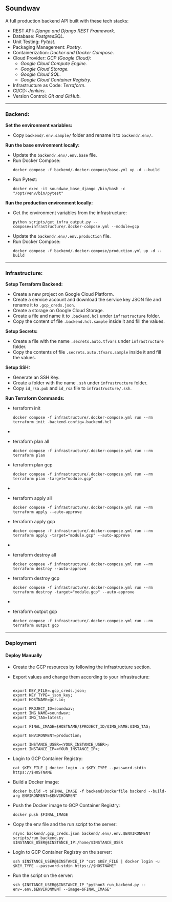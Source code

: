 ## Soundwav
A full production backend API built with these tech stacks:

- REST API: _Django and Django REST Framework_.
- Database: _PostgresSQL_.
- Unit Testing: _Pytest_.
- Packaging Management: _Poetry_.
- Containerization: _Docker and Docker Compose_.
- Cloud Provider: _GCP (Google Cloud):_
  - _Google Cloud Compute Engine._
  - _Google Cloud Storage._
  - _Google Cloud SQL._
  - _Google Cloud Container Registry._
- Infrastructure as Code: _Terraform_.
- CI/CD: _Jenkins_.
- Version Control: _Git and GitHub_.

---

### Backend:

**Set the environment variables:**
- Copy `backend/.env.sample/` folder and rename it to `backend/.env/`.

**Run the base environment locally:**
- Update the `backend/.env/.env.base` file.
- Run Docker Compose:
  ```shell
  docker compose -f backend/.docker-compose/base.yml up -d --build
  ```
- Run Pytest:
  ```shell
  docker exec -it soundwav_base_django /bin/bash -c "/opt/venv/bin/pytest"
  ```

**Run the production environment locally:**
- Get the environment variables from the infrastructure:
  ```shell
  python scripts/get_infra_output.py --compose=infrastructure/.docker-compose.yml --module=gcp
  ```
- Update the `backend/.env/.env.production` file.
- Run Docker Compose:
  ```shell
  docker compose -f backend/.docker-compose/production.yml up -d --build
  ```

---

### Infrastructure:

**Setup Terraform Backend:**
- Create a new project on Google Cloud Platform.
- Create a service account and download the service key JSON file and rename it to `.gcp_creds.json`.
- Create a storage on Google Cloud Storage.
- Create a file and name it to `.backend.hcl` under `infrastructure` folder.
- Copy the content of file `.backend.hcl.sample` inside it and fill the values.

**Setup Secrets:**
- Create a file with the name `.secrets.auto.tfvars` under `infrastructure` folder.
- Copy the contents of file `.secrets.auto.tfvars.sample` inside it and fill the values.

**Setup SSH:**
- Generate an SSH Key.
- Create a folder with the name `.ssh` under `infrastructure` folder.
- Copy `id_rsa.pub` and `id_rsa` file to `infrastructure/.ssh`.

**Run Terraform Commands:**

- terraform init
  ```shell
  docker compose -f infrastructure/.docker-compose.yml run --rm terraform init -backend-config=.backend.hcl
  ```

- 
- terraform plan all
  ```shell
  docker compose -f infrastructure/.docker-compose.yml run --rm terraform plan
  ```
- terraform plan gcp
  ```shell
  docker compose -f infrastructure/.docker-compose.yml run --rm terraform plan -target="module.gcp"
  ```

- 
- terraform apply all
  ```shell
  docker compose -f infrastructure/.docker-compose.yml run --rm terraform apply --auto-approve
  ```
- terraform apply gcp
  ```shell
  docker compose -f infrastructure/.docker-compose.yml run --rm terraform apply -target="module.gcp" --auto-approve
  ```

- 
- terraform destroy all
  ```shell
  docker compose -f infrastructure/.docker-compose.yml run --rm terraform destroy --auto-approve
  ```
- terraform destroy gcp
  ```shell
  docker compose -f infrastructure/.docker-compose.yml run --rm terraform destroy -target="module.gcp" --auto-approve
  ```

-
- terraform output gcp
  ```shell
  docker compose -f infrastructure/.docker-compose.yml run --rm terraform output gcp
  ```
---

### Deployment

#### Deploy Manually
- Create the GCP resources by following the infrastructure section.
- Export values and change them according to your infrastructure:
  ```shell
  
  export KEY_FILE=.gcp_creds.json;
  export KEY_TYPE=_json_key;
  export HOSTNAME=gcr.io;
  
  export PROJECT_ID=soundwav;
  export IMG_NAME=soundwav;
  export IMG_TAG=latest;
  
  export FINAL_IMAGE=$HOSTNAME/$PROJECT_ID/$IMG_NAME:$IMG_TAG;
  
  export ENVIRONMENT=production;
    
  export INSTANCE_USER=<YOUR_INSTANCE_USER>;
  export INSTANCE_IP=<YOUR_INSTANCE_IP>;
  ```


- Login to GCP Container Registry:
  ```shell
  cat $KEY_FILE | docker login -u $KEY_TYPE --password-stdin https://$HOSTNAME
  ```
- Build a Docker image:
  ```shell
  docker build -t $FINAL_IMAGE -f backend/Dockerfile backend --build-arg ENVIRONMENT=$ENVIRONMENT
  ```
- Push the Docker image to GCP Container Registry:
  ```shell
  docker push $FINAL_IMAGE
  ```


- Copy the env file and the run script to the server:
  ```shell
  rsync backend/.gcp_creds.json backend/.env/.env.$ENVIRONMENT scripts/run_backend.py $INSTANCE_USER@$INSTANCE_IP:/home/$INSTANCE_USER
  ```

- Login to GCP Container Registry on the server:
  ```shell
  ssh $INSTANCE_USER@$INSTANCE_IP "cat $KEY_FILE | docker login -u $KEY_TYPE --password-stdin https://$HOSTNAME"
  ```
- Run the script on the server:
  ```shell
  ssh $INSTANCE_USER@$INSTANCE_IP "python3 run_backend.py --env=.env.$ENVIRONMENT --image=$FINAL_IMAGE"
  ```

---
